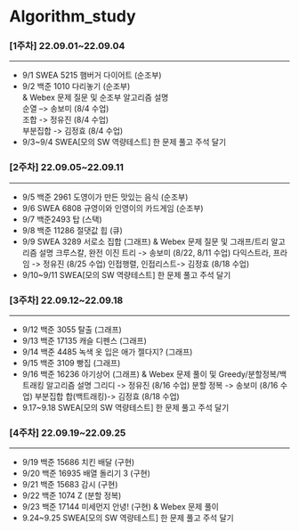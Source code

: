 # Algorithm_study

### [1주차] 22.09.01~22.09.04
***
* 9/1 SWEA 5215 햄버거 다이어트 (순조부)   
* 9/2 백준 1010 다리놓기 (순조부)   
 & Webex 문제 질문 및 순조부 알고리즘 설명   
  순열 –> 송보미 (8/4 수업)   
  조합 -> 정유진 (8/4 수업)   
  부분집합 -> 김정효 (8/4 수업)   
* 9/3~9/4 SWEA[모의 SW 역량테스트] 한 문제 풀고 주석 달기   

### [2주차] 22.09.05~22.09.11
***
* 9/5 백준 2961 도영이가 만든 맛있는 음식 (순조부)
* 9/6 SWEA 6808 규영이와 인영이의 카드게임 (순조부) 
* 9/7 백준2493 탑 (스택)
* 9/8 백준 11286 절댓값 힙 (큐)
* 9/9 SWEA 3289 서로소 집합 (그래프)
& Webex 문제 질문 및 그래프/트리 알고리즘 설명
크루스칼, 완전 이진 트리 -> 송보미 (8/22, 8/11 수업)
  다익스트라, 프라임 -> 정유진 (8/25 수업)
  인접행렬, 인접리스트-> 김정효 (8/18 수업)
* 9/10~9/11 SWEA[모의 SW 역량테스트] 한 문제 풀고 주석 달기

### [3주차] 22.09.12~22.09.18
***
* 9/12 백준 3055 탈출 (그래프)
* 9/13 백준 17135 캐슬 디펜스 (그래프)
* 9/14 백준 4485 녹색 옷 입은 애가 젤다지? (그래프)
* 9/15 백준 3109 빵집 (그래프)
* 9/16 백준 16236 아기상어 (그래프)
& Webex 문제 풀이 및 Greedy/분할정복/백트래킹 알고리즘 설명
그리디 -> 정유진 (8/16 수업)
분할 정복 -> 송보미 (8/16 수업)
부분집합 합(백트래킹)-> 김정효 (8/18 수업)
* 9.17~9.18 SWEA[모의 SW 역량테스트] 한 문제 풀고 주석 달기

### [4주차] 22.09.19~22.09.25
***
* 9/19 백준 15686 치킨 배달 (구현)
* 9/20 백준 16935 배열 돌리기 3 (구현)
* 9/21 백준 15683 감시 (구현)
* 9/22 백준 1074 Z (분할 정복)
* 9/23 백준 17144 미세먼지 안녕! (구현)
& Webex 문제 풀이
* 9.24~9.25 SWEA[모의 SW 역량테스트] 한 문제 풀고 주석 달기

